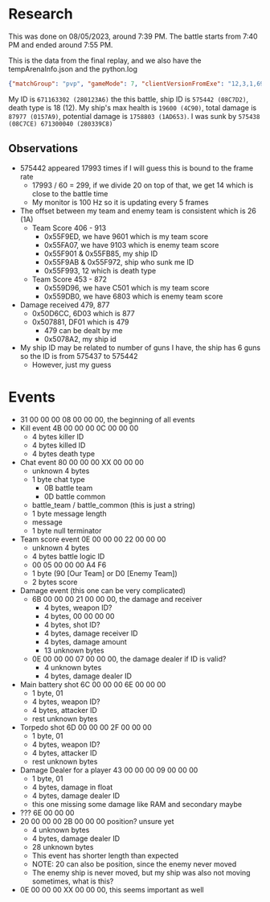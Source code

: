 # Research
This was done on 08/05/2023, around 7:39 PM. The battle starts from 7:40 PM and ended around 7:55 PM.

This is the data from the final replay, and we also have the tempArenaInfo.json and the python.log
```json
{"matchGroup": "pvp", "gameMode": 7, "clientVersionFromExe": "12,3,1,6965290", "scenarioUiCategoryId": 0, "eventType": "", "mapDisplayName": "01_solomon_islands", "mapId": 1, "clientVersionFromXml": "12,3,1,6965290", "weatherParams": {"0": ["PCOW003_Cloudy"], "1": ["PCOW005_Evening"], "2": ["PCOW005_Evening", "PCOW002_Storm"]}, "disabledShipClasses": [], "playersPerTeam": 12, "duration": 1200, "name": "12x12", "scenario": "Domination_3point", "playerID": 0, "vehicles": [{"shipId": 4290689008, "relation": 2, "id": 671300040, "name": "crazy_wanna"}, {"shipId": 4290689008, "relation": 1, "id": 671203957, "name": "Samuel_Lau_SL"}, {"shipId": 4186879312, "relation": 0, "id": 671163302, "name": "HenryQuan"}, {"shipId": 4186879440, "relation": 2, "id": 537194997, "name": "aaakkkiii"}, {"shipId": 4186847184, "relation": 1, "id": 268378400, "name": ":Tirpitz:"}, {"shipId": 4186879312, "relation": 1, "id": 268378401, "name": ":Radford:"}, {"shipId": 4186912208, "relation": 1, "id": 268378402, "name": ":Tributs:"}, {"shipId": 4082055120, "relation": 1, "id": 268378403, "name": ":Jellicoe:"}, {"shipId": 4186846416, "relation": 1, "id": 268378404, "name": ":Cunningham:"}, {"shipId": 4293867216, "relation": 1, "id": 268378405, "name": ":Spee:"}, {"shipId": 4279154384, "relation": 1, "id": 268378406, "name": ":Popov:"}, {"shipId": 4186879760, "relation": 1, "id": 268378407, "name": ":Beatty:"}, {"shipId": 4186846672, "relation": 1, "id": 268378408, "name": ":Zavoyko:"}, {"shipId": 4266538992, "relation": 2, "id": 268378409, "name": ":Fletcher:"}, {"shipId": 4186847056, "relation": 2, "id": 268378410, "name": ":Tegetthoff:"}, {"shipId": 4186879760, "relation": 2, "id": 268378411, "name": ":Souchon:"}, {"shipId": 4082054960, "relation": 2, "id": 268378412, "name": ":Buckmaster:"}, {"shipId": 4082054960, "relation": 2, "id": 268378413, "name": ":Warrender:"}, {"shipId": 4186846512, "relation": 2, "id": 268378414, "name": ":Goltz:"}, {"shipId": 4186912208, "relation": 2, "id": 268378415, "name": ":Spruance:"}, {"shipId": 4186879728, "relation": 2, "id": 268378416, "name": ":Schofield:"}, {"shipId": 4186879728, "relation": 2, "id": 268378417, "name": ":Pakenham:"}, {"shipId": 4269684432, "relation": 2, "id": 268378418, "name": ":Lee:"}, {"shipId": 4266538992, "relation": 1, "id": 268378399, "name": ":Ghormley:"}], "gameType": "RandomBattle", "dateTime": "08.05.2023 19:39:32", "mapName": "spaces/01_solomon_islands", "playerName": "HenryQuan", "scenarioConfigId": 14, "teamsCount": 2, "playerVehicle": "PVSC103-Vicente-Guerrero", "battleDuration": 1200, "mapBorder": null}
```
My ID is `671163302 (280123A6)` the this battle, ship ID is `575442 (08C7D2)`, death type is 18 (12). My ship's max health is `19600 (4C90)`, total damage is `87977 (0157A9)`, potential damage is `1758803 (1AD653)`. I was sunk by `575438 (08C7CE) 671300040 (280339C8)`

## Observations
- 575442 appeared 17993 times if I will guess this is bound to the frame rate
    - 17993 / 60 = 299, if we divide 20 on top of that, we get 14 which is close to the battle time
    - My monitor is 100 Hz so it is updating every 5 frames
- The offset between my team and enemy team is consistent which is 26 (1A)
    - Team Score 406 - 913
        - 0x55F9ED, we have 9601 which is my team score
        - 0x55FA07, we have 9103 which is enemy team score
        - 0x55F901 & 0x55FB85, my ship ID
        - 0x55F9AB & 0x55F972, ship who sunk me ID
        - 0x55F993, 12 which is death type
    - Team Score 453 - 872
        - 0x559D96, we have C501 which is my team score
        - 0x559DB0, we have 6803 which is enemy team score
- Damage received 479, 877
    - 0x50D6CC, 6D03 which is 877
    - 0x507881, DF01 which is 479
        - 479 can be dealt by me
        - 0x5078A2, my ship id
- My ship ID may be related to number of guns I have, the ship has 6 guns so the ID is from 575437 to 575442
    - However, just my guess

# Events
- 31 00 00 00 08 00 00 00, the beginning of all events
- Kill event 4B 00 00 00 0C 00 00 00
    - 4 bytes killer ID
    - 4 bytes killed ID
    - 4 bytes death type
- Chat event 80 00 00 00 XX 00 00 00
    - unknown 4 bytes
    - 1 byte chat type
        - 0B battle team
        - 0D battle common
    - battle_team / battle_common (this is just a string)
    - 1 byte message length
    - message
    - 1 byte null terminator
- Team score event 0E 00 00 00 22 00 00 00
    - unknown 4 bytes
    - 4 bytes battle logic ID
    - 00 05 00 00 00 A4 F6
    - 1 byte (90 [Our Team] or D0 [Enemy Team])
    - 2 bytes score
- Damage event (this one can be very complicated)
    - 6B 00 00 00 21 00 00 00, the damage and receiver
        - 4 bytes, weapon ID?
        - 4 bytes, 00 00 00 00
        - 4 bytes, shot ID?
        - 4 bytes, damage receiver ID
        - 4 bytes, damage amount
        - 13 unknown bytes
    - 0E 00 00 00 07 00 00 00, the damage dealer if ID is valid?
        - 4 unknown bytes
        - 4 bytes, damage dealer ID
- Main battery shot 6C 00 00 00 6E 00 00 00
    - 1 byte, 01
    - 4 bytes, weapon ID?
    - 4 bytes, attacker ID
    - rest unknown bytes
- Torpedo shot 6D 00 00 00 2F 00 00 00
    - 1 byte, 01
    - 4 bytes, weapon ID?
    - 4 bytes, attacker ID
    - rest unknown bytes
- Damage Dealer for a player 43 00 00 00 09 00 00 00
    - 1 byte, 01
    - 4 bytes, damage in float
    - 4 bytes, damage dealer ID
    - this one missing some damage like RAM and secondary maybe
- ??? 6E 00 00 00
- 20 00 00 00 2B 00 00 00 position? unsure yet
    - 4 unknown bytes
    - 4 bytes, damage dealer ID
    - 28 unknown bytes
    - This event has shorter length than expected
    - NOTE: 20 can also be position, since the enemy never moved
    - The enemy ship is never moved, but my ship was also not moving sometimes, what is this?
- 0E 00 00 00 XX 00 00 00, this seems important as well
